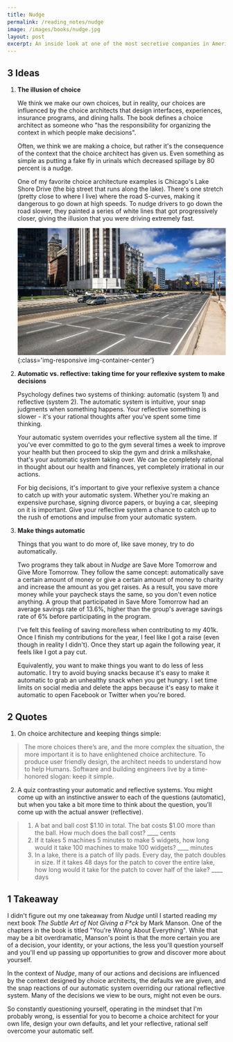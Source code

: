 ```yaml
---
title: Nudge
permalink: /reading_notes/nudge
image: /images/books/nudge.jpg
layout: post
excerpt: An inside look at one of the most secretive companies in America.
---
```

## 3 Ideas

1. **The illusion of choice**

    We think we make our own choices, but in reality, our choices are influenced by the choice architects that design interfaces, experiences, insurance programs, and dining halls. The book defines a choice architect as someone who "has the responsibility for organizing the context in which people make decisions".

    Often, we think we are making a choice, but rather it's the consequence of the context that the choice architect has given us. Even something as simple as putting a fake fly in urinals which decreased spillage by 80 percent is a nudge.

    One of my favorite choice architecture examples is Chicago's Lake Shore Drive (the big street that runs along the lake). There's one stretch (pretty close to where I live) where the road S-curves, making it dangerous to go down at high speeds. To nudge drivers to go down the road slower, they painted a series of white lines that got progressively closer, giving the illusion that you were driving extremely fast.

    ![](/images/reading_notes/nudge/lsd.jpg){:class='img-responsive img-container-center'}

2. **Automatic vs. reflective: taking time for your reflexive system to make decisions**

    Psychology defines two systems of thinking: automatic (system 1) and reflective (system 2). The automatic system is intuitive, your snap judgments when something happens. Your reflective something is slower - it's your rational thoughts after you've spent some time thinking.

    Your automatic system overrides your reflective system all the time. If you've ever committed to go to the gym several times a week to improve your health but then proceed to skip the gym and drink a milkshake, that's your automatic system taking over. We can be completely rational in thought about our health and finances, yet completely irrational in our actions.

    For big decisions, it's important to give your reflexive system a chance to catch up with your automatic system. Whether you're making an expensive purchase, signing divorce papers, or buying a car, sleeping on it is important. Give your reflective system a chance to catch up to the rush of emotions and impulse from your automatic system.

3. **Make things automatic**

    Things that you want to do more of, like save money, try to do automatically.

    Two programs they talk about in *Nudge* are Save More Tomorrow and Give More Tomorrow. They follow the same concept: automatically save a certain amount of money or give a certain amount of money to charity and increase the amount as you get raises. As a result, you save more money while your paycheck stays the same, so you don't even notice anything. A group that participated in Save More Tomorrow had an average savings rate of 13.6%, higher than the group's average savings rate of 6% before participating in the program.

    I've felt this feeling of saving more/less when contributing to my 401k. Once I finish my contributions for the year, I feel like I got a raise (even though in reality I didn't). Once they start up again the following year, it feels like I got a pay cut.

    Equivalently, you want to make things you want to do less of less automatic. I try to avoid buying snacks because it's easy to make it automatic to grab an unhealthy snack when you get hungry. I set time limits on social media and delete the apps because it's easy to make it automatic to open Facebook or Twitter when you're bored.


## 2 Quotes

1. On choice architecture and keeping things simple:
> The more choices there’s are, and the more complex the situation, the more important it is to have enlightened choice architecture. To produce user friendly design, the architect needs to understand how to help Humans. Software and building engineers live by a time-honored slogan: keep it simple.

2. A quiz contrasting your automatic and reflective systems. You might come up with an instinctive answer to each of the questions (automatic), but when you take a bit more time to think about the question, you'll come up with the actual answer (reflective).
> 1. A bat and ball cost $1.10 in total. The bat costs $1.00 more than the ball. How much does the ball cost? ____ cents
>2. If it takes 5 machines 5 minutes to make 5 widgets, how long would it take 100 machines to make 100 widgets? ____ minutes
>3. In a lake, there is a patch of lily pads. Every day, the patch doubles in size. If it takes 48 days for the patch to cover the entire lake, how long would it take for the patch to cover half of the lake? ____ days

## 1 Takeaway

I didn't figure out my one takeaway from *Nudge* until I started reading my next book *The Subtle Art of Not Giving a F\*ck* by Mark Manson. One of the chapters in the book is titled "You're Wrong About Everything". While that may be a bit overdramatic, Manson's point is that the more certain you are of a decision, your identity, or your actions, the less you'll question yourself and you'll end up passing up opportunities to grow and discover more about yourself.

In the context of *Nudge*, many of our actions and decisions are influenced by the context designed by choice architects, the defaults we are given, and the snap reactions of our automatic system overriding our rational reflective system. Many of the decisions we view to be ours, might not even be ours.

So constantly questioning yourself, operating in the mindset that I'm probably wrong, is essential for you to become a choice architect for your own life, design your own defaults, and let your reflective, rational self overcome your automatic self.

